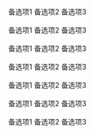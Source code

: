<RadioA />
<coco-radio v-model="radio1" label="备选项1">备选项1</coco-radio>
<coco-radio v-model="radio1" label="备选项2">备选项2</coco-radio>
<coco-radio v-model="radio1" label="备选项3">备选项3</coco-radio>
<br /><br />
<RadioB />
<coco-radio v-model="radio2" disabled label="备选项1">备选项1</coco-radio>
<coco-radio v-model="radio2" label="备选项2">备选项2</coco-radio>
<coco-radio v-model="radio2" label="备选项3">备选项3</coco-radio>
<br /><br />
<RadioC />
<coco-radio v-model="radio3" label="备选项1" border>备选项1</coco-radio>
<coco-radio v-model="radio3" label="备选项2" border>备选项2</coco-radio>
<coco-radio v-model="radio3" label="备选项3" border>备选项3</coco-radio>
<br /><br />
<RadioD />
<coco-radio v-model="radio4" label="备选项1" border size="large">
  备选项1
</coco-radio>
<coco-radio v-model="radio4" label="备选项2" border size="large">
  备选项2
</coco-radio>
<coco-radio v-model="radio4" label="备选项3" border size="large">
  备选项3
</coco-radio>
<br />
<br />
<coco-radio v-model="radio4" label="备选项1" border size="medium">
  备选项1
</coco-radio>
<coco-radio v-model="radio4" label="备选项2" border size="medium">
  备选项2
</coco-radio>
<coco-radio v-model="radio4" label="备选项3" border size="medium">
  备选项3
</coco-radio>
<br />
<br />
<coco-radio v-model="radio4" label="备选项1" border size="small">
  备选项1
</coco-radio>
<coco-radio v-model="radio4" label="备选项2" border size="small">
  备选项2
</coco-radio>
<coco-radio v-model="radio4" label="备选项3" border size="small">
  备选项3
</coco-radio>
<br />
<br />
<coco-radio v-model="radio4" label="备选项1" border size="mini">
  备选项1
</coco-radio>
<coco-radio v-model="radio4" label="备选项2" border size="mini">
  备选项2
</coco-radio>
<coco-radio v-model="radio4" label="备选项3" border size="mini">
  备选项3
</coco-radio>
<br />
<br />
<RadioE />

<script setup>
  import RadioA from './radioA.md'
  import RadioB from './radioB.md'
  import RadioC from './radioC.md'
  import RadioD from './radioD.md'
  import RadioE from './radioE.md'
  import { ref } from 'vue'
  const radio1 = ref('备选项1')
  const radio2 = ref('备选项2')
  const radio3 = ref('备选项3')
  const radio4 = ref('备选项1')
</script>
